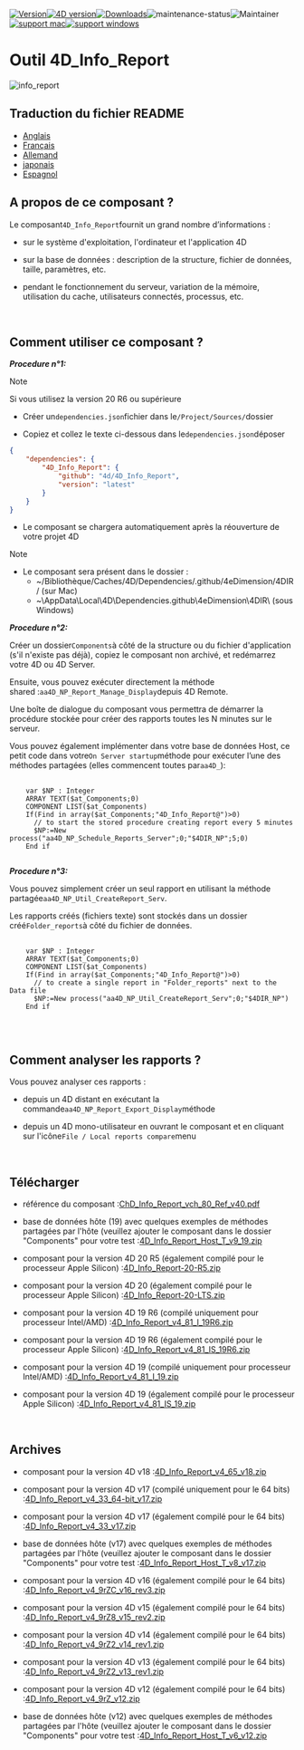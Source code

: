 [![Version](https://img.shields.io/endpoint?url=https://gist.githubusercontent.com/CGareau/dd2aa26e5b6c4152e80e7d3d09f2486a/raw/release_inforeport.json)](https://github.com/4eDimension/4DIR/releases/latest/)[![4D version](https://img.shields.io/endpoint?url=https://gist.githubusercontent.com/CGareau/dd2aa26e5b6c4152e80e7d3d09f2486a/raw/version_4dir.json)](<>)[![Downloads](https://img.shields.io/github/downloads/4eDimension/4DIR/total.svg)](https://GitHub.com/4eDimension/4DIR/releases/latest/)![maintenance-status](https://img.shields.io/badge/maintenance-actively--developed-brightgreen.svg)![Maintainer](https://img.shields.io/badge/maintainer-ThomasSchlumberger-blue)<br>[![support mac](https://img.shields.io/badge/macOS-000000.svg?style=flat-square&logo=apple&labelColor=000000&logoColor=white)](<>)[![support windows](https://img.shields.io/badge/windows-0078D6.svg?style=flat-square&logo=MODX&logoColor=white)](<>)

# Outil 4D_Info_Report

![info_report](https://github.com/4eDimension/4DIR/blob/main/images/4DIR.png)

## Traduction du fichier README

-   [Anglais](README.md)
-   [Français](README.fr.md)
-   [Allemand](README.de.md)
-   [japonais](README.ja.md)
-   [Espagnol](README.es.md)

## A propos de ce composant ?

Le composant`4D_Info_Report`fournit un grand nombre d’informations :

-   sur le système d'exploitation, l'ordinateur et l'application 4D

-   sur la base de données : description de la structure, fichier de données, taille, paramètres, etc.

-   pendant le fonctionnement du serveur, variation de la mémoire, utilisation du cache, utilisateurs connectés, processus, etc.

<br>

## Comment utiliser ce composant ?

**_Procedure n°1:_**

> [!NOTE]
> Si vous utilisez la version 20 R6 ou supérieure

-   Créer un`dependencies.json`fichier dans le`/Project/Sources/`dossier

-   Copiez et collez le texte ci-dessous dans le`dependencies.json`déposer

```json
{
	"dependencies": {
		"4D_Info_Report": {
			"github": "4d/4D_Info_Report",
			"version": "latest"
		}
	}
}
```

-   Le composant se chargera automatiquement après la réouverture de votre projet 4D

> [!NOTE]
>
> -   Le composant sera présent dans le dossier :
>     -   ~/Bibliothèque/Caches/4D/Dependencies/.github/4eDimension/4DIR/ (sur Mac)
>     -   ~\\AppData\\Local\\4D\\Dependencies.github\\4eDimension\\4DIR\\ (sous Windows)

**_Procedure n°2:_**

Créer un dossier`Components`à côté de la structure ou du fichier d'application (s'il n'existe pas déjà), copiez le composant non archivé, et redémarrez votre 4D ou 4D Server.

Ensuite, vous pouvez exécuter directement la méthode shared :`aa4D_NP_Report_Manage_Display`depuis 4D Remote.

Une boîte de dialogue du composant vous permettra de démarrer la procédure stockée pour créer des rapports toutes les N minutes sur le serveur.

Vous pouvez également implémenter dans votre base de données Host, ce petit code dans votre`On Server startup`méthode pour exécuter l’une des méthodes partagées (elles commencent toutes par`aa4D_`):

<pre>
  <code class="4d">
    var $NP : Integer
    ARRAY TEXT($at_Components;0)
    COMPONENT LIST($at_Components)
    If(Find in array($at_Components;"4D_Info_Report@")>0)
      // to start the stored procedure creating report every 5 minutes
      $NP:=New process("aa4D_NP_Schedule_Reports_Server";0;"$4DIR_NP";5;0)
    End if
   </code>
</pre>

**_Procedure n°3:_**

Vous pouvez simplement créer un seul rapport en utilisant la méthode partagée`aa4D_NP_Util_CreateReport_Serv`.

Les rapports créés (fichiers texte) sont stockés dans un dossier créé`Folder_reports`à côté du fichier de données.

<pre>
  <code class="4d">
    var $NP : Integer
    ARRAY TEXT($at_Components;0)
    COMPONENT LIST($at_Components)
    If(Find in array($at_Components;"4D_Info_Report@")>0)
      // to create a single report in "Folder_reports" next to the Data file
      $NP:=New process("aa4D_NP_Util_CreateReport_Serv";0;"$4DIR_NP")
    End if
    </code>
</pre>

<br>

## Comment analyser les rapports ?

Vous pouvez analyser ces rapports :

-   depuis un 4D distant en exécutant la commande`aa4D_NP_Report_Export_Display`méthode

-   depuis un 4D mono-utilisateur en ouvrant le composant et en cliquant sur l'icône`File / Local reports compare`menu

<br>

## Télécharger

-   référence du composant :[ChD_Info_Report_vch_80_Ref_v40.pdf](https://github.com/4eDimension/4DIR/releases/latest/download/4D_Info_Report_v4_80_Ref_v40.pdf)

-   base de données hôte (19) avec quelques exemples de méthodes partagées par l'hôte (veuillez ajouter le composant dans le dossier "Components" pour votre test :[4D_Info_Report_Host_T_v9_19.zip](https://github.com/4eDimension/4DIR/releases/latest/download/4D_Info_Report_Host_T_v9_19.zip)

-   composant pour la version 4D 20 R5 (également compilé pour le processeur Apple Silicon) :[4D_Info_Report-20-R5.zip](https://github.com/4eDimension/4DIR/releases/latest/download/4D_Info_Report-20-R5.zip)

-   composant pour la version 4D 20 (également compilé pour le processeur Apple Silicon) :[4D_Info_Report-20-LTS.zip](https://github.com/4eDimension/4DIR/releases/latest/download/4D_Info_Report-20-LTS.zip)

-   composant pour la version 4D 19 R6 (compilé uniquement pour processeur Intel/AMD) :[4D_Info_Report_v4_81_I_19R6.zip](https://github.com/4eDimension/4DIR/releases/latest/download/4D_Info_Report_v4_81_I_19R6.zip)

-   composant pour la version 4D 19 R6 (également compilé pour le processeur Apple Silicon) :[4D_Info_Report_v4_81_IS_19R6.zip](https://github.com/4eDimension/4DIR/releases/latest/download/4D_Info_Report_v4_81_IS_19R6.zip)

-   composant pour la version 4D 19 (compilé uniquement pour processeur Intel/AMD) :[4D_Info_Report_v4_81_I_19.zip](https://github.com/4eDimension/4DIR/releases/latest/download/4D_Info_Report_v4_81_I_19.zip)

-   composant pour la version 4D 19 (également compilé pour le processeur Apple Silicon) :[4D_Info_Report_v4_81_IS_19.zip](https://github.com/4eDimension/4DIR/releases/latest/download/4D_Info_Report_v4_81_IS_19.zip)

<br>

## Archives

-   composant pour la version 4D v18 :[4D_Info_Report_v4_65_v18.zip](https://github.com/4eDimension/4DIR/releases/latest/download/4D_Info_Report_v4_65_v18.zip)

-   composant pour la version 4D v17 (compilé uniquement pour le 64 bits) :[4D_Info_Report_v4_33_64-bit_v17.zip](https://github.com/4eDimension/4DIR/releases/latest/download/4D_Info_Report_v4_33_64-bit_v17.zip)

-   composant pour la version 4D v17 (également compilé pour le 64 bits) :[4D_Info_Report_v4_33_v17.zip](https://github.com/4eDimension/4DIR/releases/latest/download/4D_Info_Report_v4_33_v17.zip)

-   base de données hôte (v17) avec quelques exemples de méthodes partagées par l'hôte (veuillez ajouter le composant dans le dossier "Components" pour votre test :[4D_Info_Report_Host_T_v8_v17.zip](https://github.com/4eDimension/4DIR/releases/latest/download/4D_Info_Report_Host_T_v8_v17.zip)

-   composant pour la version 4D v16 (également compilé pour le 64 bits) :[4D_Info_Report_v4_9rZC_v16_rev3.zip](https://github.com/4eDimension/4DIR/releases/latest/download/4D_Info_Report_v4_9rZC_v16_rev3.zip)

-   composant pour la version 4D v15 (également compilé pour le 64 bits) :[4D_Info_Report_v4_9rZ8_v15_rev2.zip](https://github.com/4eDimension/4DIR/releases/latest/download/4D_Info_Report_v4_9rZ8_v15_rev2.zip)

-   composant pour la version 4D v14 (également compilé pour le 64 bits) :[4D_Info_Report_v4_9rZ2_v14_rev1.zip](https://github.com/4eDimension/4DIR/releases/latest/download/4D_Info_Report_v4_9rZ2_v14_rev1.zip)

-   composant pour la version 4D v13 (également compilé pour le 64 bits) :[4D_Info_Report_v4_9rZ2_v13_rev1.zip](https://github.com/4eDimension/4DIR/releases/latest/download/4D_Info_Report_v4_9rZ2_v13_rev1.zip)

-   composant pour la version 4D v12 (également compilé pour le 64 bits) :[4D_Info_Report_v4_9rZ_v12.zip](https://github.com/4eDimension/4DIR/releases/latest/download/4D_Info_Report_v4_9rZ_v12.zip)

-   base de données hôte (v12) avec quelques exemples de méthodes partagées par l'hôte (veuillez ajouter le composant dans le dossier "Components" pour votre test :[4D_Info_Report_Host_T_v6_v12.zip](https://github.com/4eDimension/4DIR/releases/latest/download/4D_Info_Report_Host_T_v6_v12.zip)
